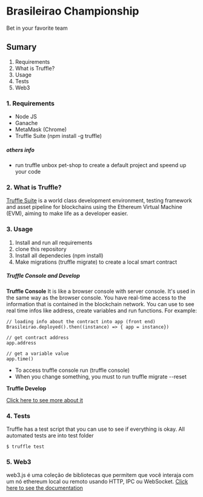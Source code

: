 # Brasileirao Championship
Bet in your favorite team

## Sumary
1. Requirements
2. What is Truffle?
3. Usage
4. Tests
5. Web3

### 1. Requirements
- Node JS
- Ganache
- MetaMask (Chrome)
- Truffle Suite (npm install -g truffle)

##### others info
- run truffle unbox pet-shop to create a default project and speend up your code

### 2. What is Truffle?
[Truffle Suite](http://https://www.trufflesuite.com/ "Truffle Suite") is a world class development environment, testing framework and asset pipeline for blockchains using the Ethereum Virtual Machine (EVM), aiming to make life as a developer easier.

### 3. Usage
1. Install and run all requirements
2. clone this repository
3. Install all dependecies (npm install)
4. Make migrations (truffle migrate) to create a local smart contract

##### Truffle Console and Develop

**Truffle Console**
It is like a browser console with server console. It's used in the same way as the browser console.
You have real-time access to the information that is contained in the blockchain network.
You can use to see real time infos like address, create variables and run functions. For example: 
```
// loading info about the contract into app (front end)
Brasileirao.deployed().then((instance) => { app = instance})

// get contract address
app.address

// get a variable value
app.time()
```
- To access truffle console run (truffle console)
- When you change something, you must to run truffle migrate --reset

**Truffle Develop**

[Click here to see more about it](https://www.trufflesuite.com/docs/truffle/getting-started/using-truffle-develop-and-the-console "Click here to see more about it")

### 4. Tests
Truffle has a test script that you can use to see if everything is okay.
All automated tests are into test folder
```
$ truffle test
```

### 5. Web3
web3.js é uma coleção de bibliotecas que permitem que você interaja com um nó ethereum local ou remoto usando HTTP, IPC ou WebSocket.
[Click here to see the documentation](https://web3js.readthedocs.io/en/v1.3.0/web3.html "Click here to see the documentation")